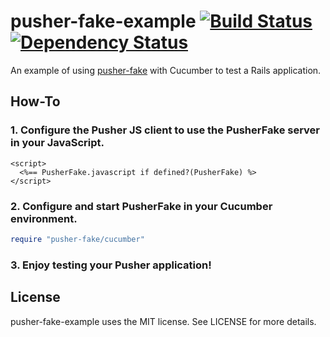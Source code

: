 # pusher-fake-example [![Build Status](https://secure.travis-ci.org/tristandunn/pusher-fake-example.png?branch=master)](http://travis-ci.org/tristandunn/pusher-fake-example) [![Dependency Status](https://gemnasium.com/tristandunn/pusher-fake-example.png)](https://gemnasium.com/tristandunn/pusher-fake-example)


An example of using [pusher-fake](https://github.com/tristandunn/pusher-fake) with Cucumber to test a Rails application.

## How-To

### 1. Configure the Pusher JS client to use the PusherFake server in your JavaScript.

```erb
<script>
  <%== PusherFake.javascript if defined?(PusherFake) %>
</script>
```

### 2. Configure and start PusherFake in your Cucumber environment.

```ruby
require "pusher-fake/cucumber"
```

### 3. Enjoy testing your Pusher application!

## License

pusher-fake-example uses the MIT license. See LICENSE for more details.
